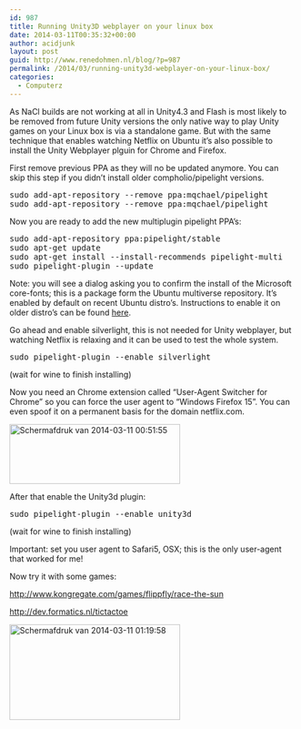 ```yaml
---
id: 987
title: Running Unity3D webplayer on your linux box
date: 2014-03-11T00:35:32+00:00
author: acidjunk
layout: post
guid: http://www.renedohmen.nl/blog/?p=987
permalink: /2014/03/running-unity3d-webplayer-on-your-linux-box/
categories:
  - Computerz
---
```

As NaCl builds are not working at all in Unity4.3 and Flash is most likely to be removed from future Unity versions the only native way to play Unity games on your Linux box is via a standalone game. But with the same technique that enables watching Netflix on Ubuntu it&#8217;s also possible to install the Unity Webplayer plguin for Chrome and Firefox.

First remove previous PPA as they will no be updated anymore. You can skip this step if you didn&#8217;t install older compholio/pipelight versions.

<pre>sudo add-apt-repository --remove ppa:mqchael/pipelight
sudo add-apt-repository --remove ppa:mqchael/pipelight
</pre>

Now you are ready to add the new multiplugin pipelight PPA&#8217;s:

<pre>sudo add-apt-repository ppa:pipelight/stable
sudo apt-get update
sudo apt-get install --install-recommends pipelight-multi
sudo pipelight-plugin --update
</pre>

Note: you will see a dialog asking you to confirm the install of the Microsoft core-fonts; this is a package form the Ubuntu multiverse repository. It&#8217;s enabled by default on recent Ubuntu distro&#8217;s. Instructions to enable it on older distro&#8217;s can be found [here](http://askubuntu.com/questions/89096/how-do-i-enable-the-multiverse-repository).

Go ahead and enable silverlight, this is not needed for Unity webplayer, but watching Netflix is relaxing and it can be used to test the whole system. 

<pre>sudo pipelight-plugin --enable silverlight
</pre>

(wait for wine to finish installing)

Now you need an Chrome extension called &#8220;User-Agent Switcher for Chrome&#8221; so you can force the user agent to &#8220;Windows Firefox 15&#8221;. You can even spoof it on a permanent basis for the domain netflix.com.
  
[<img src="http://www.renedohmen.nl/blog/wp-content/uploads/2014/03/Schermafdruk-van-2014-03-11-005155-300x105.png" alt="Schermafdruk van 2014-03-11 00:51:55" width="300" height="105" class="alignnone size-medium wp-image-990" srcset="http://www.renedohmen.nl/blog/wp-content/uploads/2014/03/Schermafdruk-van-2014-03-11-005155-300x105.png 300w, http://www.renedohmen.nl/blog/wp-content/uploads/2014/03/Schermafdruk-van-2014-03-11-005155.png 890w" sizes="(max-width: 300px) 100vw, 300px" />](http://www.renedohmen.nl/blog/wp-content/uploads/2014/03/Schermafdruk-van-2014-03-11-005155.png)

After that enable the Unity3d plugin:

<pre>sudo pipelight-plugin --enable unity3d
</pre>

(wait for wine to finish installing)

Important: set you user agent to Safari5, OSX; this is the only user-agent that worked for me!

Now try it with some games:
  
http://www.kongregate.com/games/flippfly/race-the-sun
  
http://dev.formatics.nl/tictactoe

[<img src="http://www.renedohmen.nl/blog/wp-content/uploads/2014/03/Schermafdruk-van-2014-03-11-011958-300x168.png" alt="Schermafdruk van 2014-03-11 01:19:58" width="300" height="168" class="alignnone size-medium wp-image-993" />](http://www.renedohmen.nl/blog/wp-content/uploads/2014/03/Schermafdruk-van-2014-03-11-011958.png)